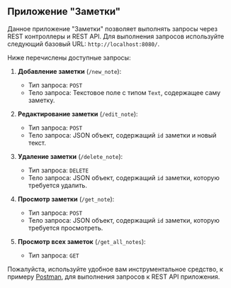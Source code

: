 ## Приложение "Заметки"

Данное приложение "Заметки" позволяет выполнять запросы через REST контроллеры и REST API. Для выполнения запросов используйте следующий базовый URL: `http://localhost:8080/`.

Ниже перечислены доступные запросы:

1. **Добавление заметки** (`/new_note`):
    - Тип запроса: `POST`
    - Тело запроса: Текстовое поле с типом `Text`, содержащее саму заметку.

2. **Редактирование заметки** (`/edit_note`):
    - Тип запроса: `POST`
    - Тело запроса: JSON объект, содержащий `id` заметки и новый текст.

3. **Удаление заметки** (`/delete_note`):
    - Тип запроса: `DELETE`
    - Тело запроса: JSON объект, содержащий `id` заметки, которую требуется удалить.

4. **Просмотр заметки** (`/get_note`):
    - Тип запроса: `POST`
    - Тело запроса: JSON объект, содержащий `id` заметки, которую требуется просмотреть.

5. **Просмотр всех заметок** (`/get_all_notes`):
    - Тип запроса: `GET`

Пожалуйста, используйте удобное вам инструментальное средство, к примеру [Postman](https://www.postman.com/), для выполнения запросов к REST API приложения.
